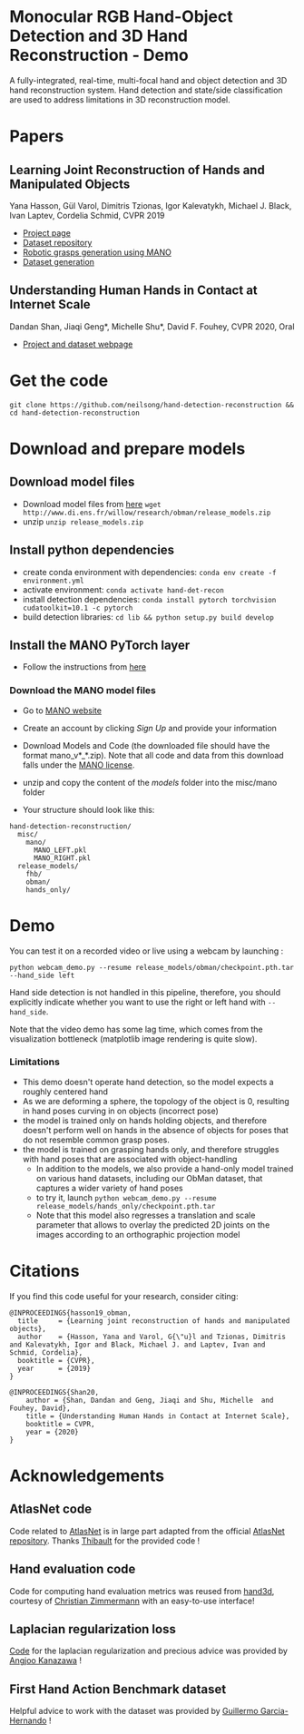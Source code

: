 # Monocular RGB Hand-Object Detection and 3D Hand Reconstruction - Demo

A fully-integrated, real-time, multi-focal hand and object detection and 3D hand reconstruction system. Hand detection and state/side classification are used to address limitations in 3D reconstruction model.
# Papers
## Learning Joint Reconstruction of Hands and Manipulated Objects

Yana Hasson, Gül Varol, Dimitris Tzionas, Igor Kalevatykh, Michael J. Black,  Ivan Laptev, Cordelia Schmid, CVPR 2019

- [Project page](https://hassony2.github.io/obman)
- [Dataset repository](https://github.com/hassony2/obman)
- [Robotic grasps generation using MANO](https://github.com/ikalevatykh/mano_grasp)
- [Dataset generation](https://github.com/hassony2/obman_render)

## Understanding Human Hands in Contact at Internet Scale

Dandan Shan, Jiaqi Geng*, Michelle Shu*, David F. Fouhey, CVPR 2020, Oral

 - [Project and dataset webpage](http://fouheylab.eecs.umich.edu/~dandans/projects/100DOH/)

# Get the code

`git clone https://github.com/neilsong/hand-detection-reconstruction && cd hand-detection-reconstruction`

# Download and prepare models
## Download model files

- Download model files from [here](http://www.di.ens.fr/willow/research/obman/release_models.zip) `wget http://www.di.ens.fr/willow/research/obman/release_models.zip`
- unzip `unzip release_models.zip`

## Install python dependencies

- create conda environment with dependencies: `conda env create -f environment.yml`
- activate environment: `conda activate hand-det-recon`
- install detection dependencies: `conda install pytorch torchvision cudatoolkit=10.1 -c pytorch`
- build detection libraries: `cd lib && python setup.py build develop`

## Install the MANO PyTorch layer

- Follow the instructions from [here](https://github.com/hassony2/manopth)

### Download the MANO model files

- Go to [MANO website](http://mano.is.tue.mpg.de/)
- Create an account by clicking *Sign Up* and provide your information
- Download Models and Code (the downloaded file should have the format mano_v*_*.zip). Note that all code and data from this download falls under the [MANO license](http://mano.is.tue.mpg.de/license).
- unzip and copy the content of the *models* folder into the misc/mano folder

- Your structure should look like this:

```
hand-detection-reconstruction/
  misc/
    mano/
      MANO_LEFT.pkl
      MANO_RIGHT.pkl
  release_models/
    fhb/
    obman/
    hands_only/

```

# Demo

You can test it on a recorded video or live using a webcam by launching :

`python webcam_demo.py --resume release_models/obman/checkpoint.pth.tar  --hand_side left`

Hand side detection is not handled in this pipeline, therefore, you should explicitly indicate whether you want to use the right or left hand with `--hand_side`.

Note that the video demo has some lag time, which comes from the visualization bottleneck (matplotlib image rendering is quite slow).

### Limitations

- This demo doesn't operate hand detection, so the model expects a roughly centered hand
- As we are deforming a sphere, the topology of the object is 0, resulting in hand poses curving in on objects (incorrect pose)
- the model is trained only on hands holding objects, and therefore doesn't perform well on hands in the absence of objects for poses that do not resemble common grasp poses.
- the model is trained on grasping hands only, and therefore struggles with hand poses that are associated with object-handling
  - In addition to the models, we also provide a hand-only model trained on various hand datasets, including our ObMan dataset, that captures a wider variety of hand poses
  - to try it, launch `python webcam_demo.py --resume release_models/hands_only/checkpoint.pth.tar`
  - Note that this model also regresses a translation and scale parameter that allows to overlay the predicted 2D joints on the images according to an orthographic projection model

# Citations

If you find this code useful for your research, consider citing:

```
@INPROCEEDINGS{hasson19_obman,
  title     = {Learning joint reconstruction of hands and manipulated objects},
  author    = {Hasson, Yana and Varol, G{\"u}l and Tzionas, Dimitris and Kalevatykh, Igor and Black, Michael J. and Laptev, Ivan and Schmid, Cordelia},
  booktitle = {CVPR},
  year      = {2019}
}
```

```
@INPROCEEDINGS{Shan20, 
    author = {Shan, Dandan and Geng, Jiaqi and Shu, Michelle  and Fouhey, David},
    title = {Understanding Human Hands in Contact at Internet Scale},
    booktitle = CVPR, 
    year = {2020} 
}
```

# Acknowledgements

## AtlasNet code

Code related to [AtlasNet](http://imagine.enpc.fr/~groueixt/atlasnet/) is in large part adapted from the official [AtlasNet repository](https://github.com/ThibaultGROUEIX/AtlasNet).
Thanks [Thibault](https://github.com/ThibaultGROUEIX/) for the provided code !

## Hand evaluation code

Code for computing hand evaluation metrics was reused from [hand3d](https://github.com/lmb-freiburg/hand3d), courtesy of [Christian Zimmermann](https://lmb.informatik.uni-freiburg.de/people/zimmermc/) with an easy-to-use interface!


## Laplacian regularization loss

[Code](https://github.com/akanazawa/cmr) for the laplacian regularization and precious advice was provided by [Angjoo Kanazawa](https://people.eecs.berkeley.edu/~kanazawa/) !


## First Hand Action Benchmark dataset

Helpful advice to work with the dataset was provided by [Guillermo Garcia-Hernando](https://guiggh.github.io/) !

